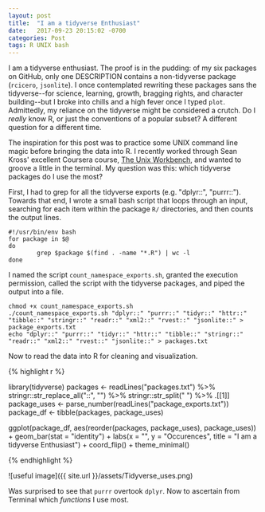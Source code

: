 ```yaml
---
layout: post
title:  "I am a tidyverse Enthusiast"
date:   2017-09-23 20:15:02 -0700
categories: Post
tags: R UNIX bash
---
```


I am a tidyverse enthusiast. The proof is in the pudding: of my six packages on GitHub, only one DESCRIPTION 
contains a non-tidyverse package (`rcicero`, `jsonlite`). I once contemplated rewriting these packages sans the tidyverse--for science, learning, growth, 
bragging rights, and character building--but I broke into chills and a high fever once I typed `plot`. Admittedly, my reliance 
on the tidyverse might be considered a crutch. Do I *really* know R, or just the conventions of a popular subset? A different question
for a different time.


<!--more-->

The inspiration for this post was to practice some UNIX command line magic before bringing the data into R. I recently worked through 
Sean Kross' excellent Coursera course, [The Unix Workbench,](https://www.coursera.org/learn/unix) and wanted to groove a little
in the terminal. My question was this: which tidyverse packages do I use the most? 

First, I had to grep for all the tidyverse exports (e.g. "dplyr::", "purrr::"). Towards that end, I wrote a 
small bash script that loops through an input, searching for each item within the package `R/` directories, and then counts
the output lines. 

```
#!/usr/bin/env bash
for package in $@
do
        grep $package $(find . -name "*.R") | wc -l
done
```
I named the script `count_namespace_exports.sh`, granted the execution permission, called the script with the tidyverse packages,
and piped the output into a file.

```
chmod +x count_namespace_exports.sh
./count_namespace_exports.sh "dplyr::" "purrr::" "tidyr::" "httr::" "tibble::" "stringr::" "readr::" "xml2::" "rvest::" "jsonlite::" > package_exports.txt
echo "dplyr::" "purrr::" "tidyr::" "httr::" "tibble::" "stringr::" "readr::" "xml2::" "rvest::" "jsonlite::" > packages.txt
```

Now to read the data into R for cleaning and visualization.

{% highlight r %}

library(tidyverse)
packages <- readLines("packages.txt") %>% 
  stringr::str_replace_all("::", "") %>% 
  stringr::str_split(" ") %>% 
  .[[1]]
package_uses <- parse_number(readLines("package_exports.txt"))
package_df <- tibble(packages, package_uses)

ggplot(package_df, aes(reorder(packages, package_uses), package_uses)) +
  geom_bar(stat = "identity") +
  labs(x = "", 
       y = "Occurences",
       title = "I am a tidyverse Enthusiast") +
  coord_flip() +
  theme_minimal()
  
{% endhighlight %}

![useful image]({{ site.url }}/assets/Tidyverse_uses.png)

Was surprised to see that `purrr` overtook `dplyr`. Now to ascertain from Terminal which *functions* I use most.




